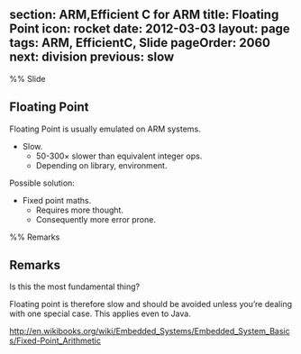 section: ARM,Efficient C for ARM
title: Floating Point
icon: rocket
date: 2012-03-03
layout: page
tags: ARM, EfficientC, Slide
pageOrder: 2060
next: division
previous: slow
----

%% Slide

## Floating Point

Floating Point is usually emulated on ARM systems.

* Slow.
  * 50-300× slower than equivalent integer ops.
  * Depending on library, environment.

Possible solution:

* Fixed point maths.
  * Requires more thought.
  * Consequently more error prone.

%% Remarks

## Remarks

Is this the most fundamental thing?

Floating point is therefore slow and should be avoided unless you’re dealing with one special case. This applies even to Java.

http://en.wikibooks.org/wiki/Embedded_Systems/Embedded_System_Basics/Fixed-Point_Arithmetic
